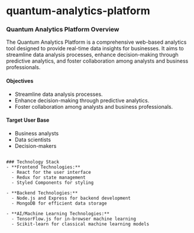 # quantum-analytics-platform

### Quantum Analytics Platform Overview
The Quantum Analytics Platform is a comprehensive web-based analytics tool designed to provide real-time data insights for businesses. It aims to streamline data analysis processes, enhance decision-making through predictive analytics, and foster collaboration among analysts and business professionals.

#### Objectives
- Streamline data analysis processes.
- Enhance decision-making through predictive analytics.
- Foster collaboration among analysts and business professionals.

#### Target User Base
- Business analysts
- Data scientists
- Decision-makers
```

### Technology Stack
- **Frontend Technologies:**
  - React for the user interface
  - Redux for state management
  - Styled Components for styling

- **Backend Technologies:**
  - Node.js and Express for backend development
  - MongoDB for efficient data storage

- **AI/Machine Learning Technologies:**
  - TensorFlow.js for in-browser machine learning
  - Scikit-learn for classical machine learning models
